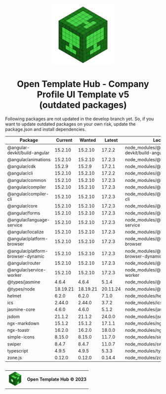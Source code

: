 <p align="center">
  <a href="https://opentemplatehub.com">
    <img src="https://raw.githubusercontent.com/open-template-hub/open-template-hub.github.io/master/assets/logo/ui/web-ui-logo.png" alt="Logo" width=200>
  </a>
</p>


<h1 align="center">
Open Template Hub - Company Profile UI Template v5
  <br/>
(outdated packages)
</h1>

Following packages are not updated in the develop branch yet. So, if you want to update outdated packages on your own risk, update the package.json and install dependencies.

| Package | Current | Wanted | Latest | Location |
| --- | --- | --- | --- | --- |
| @angular-devkit/build-angular | 15.2.10 | 15.2.10 | 17.2.2 | node_modules/@angular-devkit/build-angular |
| @angular/animations | 15.2.10 | 15.2.10 | 17.2.3 | node_modules/@angular/animations |
| @angular/cdk | 15.2.9 | 15.2.9 | 17.2.1 | node_modules/@angular/cdk |
| @angular/cli | 15.2.10 | 15.2.10 | 17.2.2 | node_modules/@angular/cli |
| @angular/common | 15.2.10 | 15.2.10 | 17.2.3 | node_modules/@angular/common |
| @angular/compiler | 15.2.10 | 15.2.10 | 17.2.3 | node_modules/@angular/compiler |
| @angular/compiler-cli | 15.2.10 | 15.2.10 | 17.2.3 | node_modules/@angular/compiler-cli |
| @angular/core | 15.2.10 | 15.2.10 | 17.2.3 | node_modules/@angular/core |
| @angular/forms | 15.2.10 | 15.2.10 | 17.2.3 | node_modules/@angular/forms |
| @angular/language-service | 15.2.10 | 15.2.10 | 17.2.3 | node_modules/@angular/language-service |
| @angular/localize | 15.2.10 | 15.2.10 | 17.2.3 | node_modules/@angular/localize |
| @angular/platform-browser | 15.2.10 | 15.2.10 | 17.2.3 | node_modules/@angular/platform-browser |
| @angular/platform-browser-dynamic | 15.2.10 | 15.2.10 | 17.2.3 | node_modules/@angular/platform-browser-dynamic |
| @angular/router | 15.2.10 | 15.2.10 | 17.2.3 | node_modules/@angular/router |
| @angular/service-worker | 15.2.10 | 15.2.10 | 17.2.3 | node_modules/@angular/service-worker |
| @types/jasmine | 4.6.4 | 4.6.4 | 5.1.4 | node_modules/@types/jasmine |
| @types/node | 18.19.21 | 18.19.21 | 20.11.24 | node_modules/@types/node |
| helmet | 6.2.0 | 6.2.0 | 7.1.0 | node_modules/helmet |
| ics | 2.44.0 | 2.44.0 | 3.7.2 | node_modules/ics |
| jasmine-core | 4.6.0 | 4.6.0 | 5.1.2 | node_modules/jasmine-core |
| jsdom | 21.1.2 | 21.1.2 | 24.0.0 | node_modules/jsdom |
| ngx-markdown | 15.1.2 | 15.1.2 | 17.1.1 | node_modules/ngx-markdown |
| ngx-toastr | 16.2.0 | 16.2.0 | 18.0.0 | node_modules/ngx-toastr |
| simple-icons | 8.15.0 | 8.15.0 | 11.7.0 | node_modules/simple-icons |
| swiper | 8.4.7 | 8.4.7 | 11.0.7 | node_modules/swiper |
| typescript | 4.9.5 | 4.9.5 | 5.3.3 | node_modules/typescript |
| zone.js | 0.12.0 | 0.12.0 | 0.14.4 | node_modules/zone.js |

<table align="right"><tr><td><a href="https://opentemplatehub.com"><img src="https://raw.githubusercontent.com/open-template-hub/open-template-hub.github.io/master/assets/logo/brand-logo.png" width="50px" alt="oth"/></a></td><td><b>Open Template Hub © 2023</b></td></tr></table>

